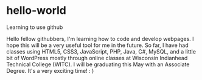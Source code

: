 # hello-world
Learning to use github

Hello fellow githubbers, 
I'm learning how to code and develop webpages. 
I hope this will be a very useful tool for me in the future.
So far, I have had classes using HTML5, CSS3, JavaScript, PHP,
Java, C#, MySQL, and a little bit of WordPress mostly through
online classes at Wisconsin Indianhead Technical College (WITC). 
I will be graduating this May with an Associate Degree. It's a 
very exciting time!  : )
